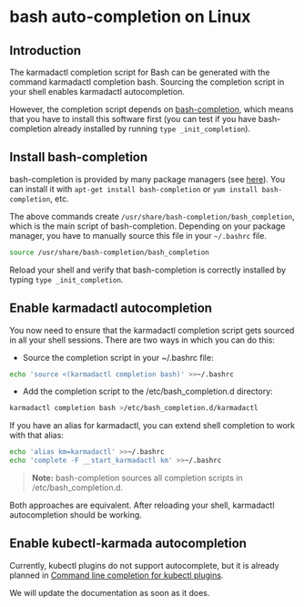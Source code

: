 # bash auto-completion on Linux
## Introduction
The karmadactl completion script for Bash can be generated with the command karmadactl completion bash. Sourcing the completion script in your shell enables karmadactl autocompletion.

However, the completion script depends on [bash-completion](https://github.com/scop/bash-completion), which means that you have to install this software first (you can test if you have bash-completion already installed by running `type _init_completion`).

## Install bash-completion
bash-completion is provided by many package managers (see [here](https://github.com/scop/bash-completion#installation)). You can install it with `apt-get install bash-completion` or `yum install bash-completion`, etc.

The above commands create `/usr/share/bash-completion/bash_completion`, which is the main script of bash-completion. Depending on your package manager, you have to manually source this file in your `~/.bashrc` file.

```bash
source /usr/share/bash-completion/bash_completion
```

Reload your shell and verify that bash-completion is correctly installed by typing `type _init_completion`.

## Enable karmadactl autocompletion
You now need to ensure that the karmadactl completion script gets sourced in all your shell sessions. There are two ways in which you can do this:

- Source the completion script in your ~/.bashrc file:

```bash
echo 'source <(karmadactl completion bash)' >>~/.bashrc
```

- Add the completion script to the /etc/bash_completion.d directory:

```bash
karmadactl completion bash >/etc/bash_completion.d/karmadactl
```

If you have an alias for karmadactl, you can extend shell completion to work with that alias:

```bash
echo 'alias km=karmadactl' >>~/.bashrc
echo 'complete -F __start_karmadactl km' >>~/.bashrc
```

> **Note:** bash-completion sources all completion scripts in /etc/bash_completion.d.

Both approaches are equivalent. After reloading your shell, karmadactl autocompletion should be working.

## Enable kubectl-karmada autocompletion
Currently, kubectl plugins do not support autocomplete, but it is already planned in [Command line completion for kubectl plugins](https://github.com/kubernetes/kubernetes/issues/74178). 

We will update the documentation as soon as it does.
